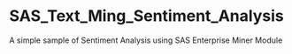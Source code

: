 # SAS_Text_Ming_Sentiment_Analysis
A simple sample of Sentiment Analysis using SAS Enterprise Miner Module
